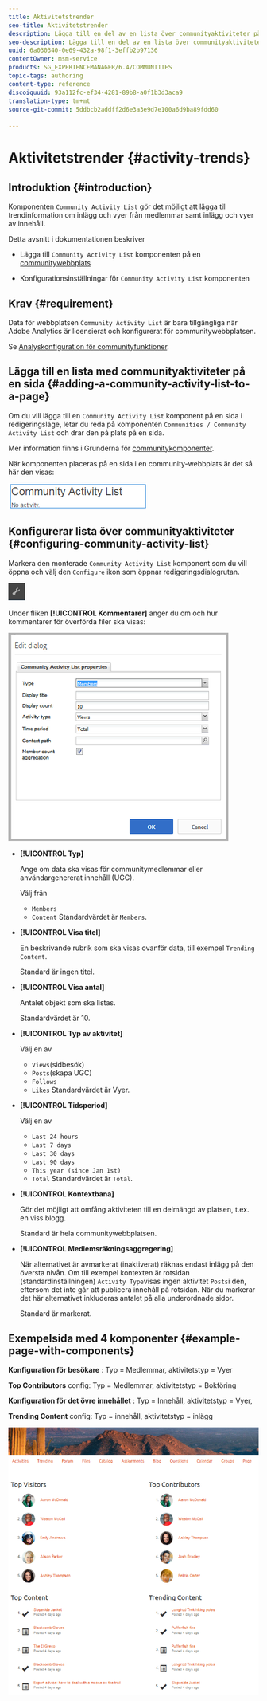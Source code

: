 ```yaml
---
title: Aktivitetstrender
seo-title: Aktivitetstrender
description: Lägga till en del av en lista över communityaktiviteter på en sida
seo-description: Lägga till en del av en lista över communityaktiviteter på en sida
uuid: 6a030340-0e69-432a-98f1-3effb2b97136
contentOwner: msm-service
products: SG_EXPERIENCEMANAGER/6.4/COMMUNITIES
topic-tags: authoring
content-type: reference
discoiquuid: 93a112fc-ef34-4281-89b8-a0f1b3d3aca9
translation-type: tm+mt
source-git-commit: 5ddbcb2addff2d6e3a3e9d7e100a6d9ba89fdd60

---
```



# Aktivitetstrender {#activity-trends}

## Introduktion {#introduction}

Komponenten `Community Activity List` gör det möjligt att lägga till trendinformation om inlägg och vyer från medlemmar samt inlägg och vyer av innehåll.

Detta avsnitt i dokumentationen beskriver

* Lägga till `Community Activity List` komponenten på en [communitywebbplats](overview.md#community-sites)

* Konfigurationsinställningar för `Community Activity List` komponenten

## Krav {#requirement}

Data för webbplatsen `Community Activity List` är bara tillgängliga när Adobe Analytics är licensierat och konfigurerat för communitywebbplatsen.

Se [Analyskonfiguration för communityfunktioner](analytics.md).

## Lägga till en lista med communityaktiviteter på en sida {#adding-a-community-activity-list-to-a-page}

Om du vill lägga till en `Community Activity List` komponent på en sida i redigeringsläge, letar du reda på komponenten `Communities / Community Activity List` och drar den på plats på en sida.

Mer information finns i Grunderna för [communitykomponenter](basics.md).

När komponenten placeras på en sida i en community-webbplats är det så här den visas:

![chlimage_1-227](assets/chlimage_1-227.png)

## Konfigurerar lista över communityaktiviteter {#configuring-community-activity-list}

Markera den monterade `Community Activity List` komponent som du vill öppna och välj den `Configure` ikon som öppnar redigeringsdialogrutan.

![chlimage_1-228](assets/chlimage_1-228.png)

Under fliken **[!UICONTROL Kommentarer]** anger du om och hur kommentarer för överförda filer ska visas:

![chlimage_1-229](assets/chlimage_1-229.png)

* **[!UICONTROL Typ]**

   Ange om data ska visas för communitymedlemmar eller användargenererat innehåll (UGC).

   Välj från
   * `Members`
   * `Content`
   Standardvärdet är `Members`.

* **[!UICONTROL Visa titel]**

   En beskrivande rubrik som ska visas ovanför data, till exempel `Trending Content`.

   Standard är ingen titel.

* **[!UICONTROL Visa antal]**

   Antalet objekt som ska listas.

   Standardvärdet är 10.

* **[!UICONTROL Typ av aktivitet]**

   Välj en av
   * `Views`(sidbesök)
   * `Posts`(skapa UGC)
   * `Follows`
   * `Likes`
   Standardvärdet är Vyer.

* **[!UICONTROL Tidsperiod]**

   Välj en av
   * `Last 24 hours`
   * `Last 7 days`
   * `Last 30 days`
   * `Last 90 days`
   * `This year (since Jan 1st)`
   * `Total`
   Standardvärdet är `Total`.

* **[!UICONTROL Kontextbana]**

   Gör det möjligt att omfång aktiviteten till en delmängd av platsen, t.ex. en viss blogg.

   Standard är hela communitywebbplatsen.

* **[!UICONTROL Medlemsräkningsaggregering]**

   När alternativet är avmarkerat (inaktiverat) räknas endast inlägg på den översta nivån. Om till exempel kontexten är rotsidan (standardinställningen) `Activity Type`visas ingen aktivitet `Posts`i den, eftersom det inte går att publicera innehåll på rotsidan. När du markerar det här alternativet inkluderas antalet på alla underordnade sidor.

   Standard är markerat.

## Exempelsida med 4 komponenter {#example-page-with-components}

**Konfiguration för besökare** : Typ = Medlemmar, aktivitetstyp = Vyer

**Top Contributors** config: Typ = Medlemmar, aktivitetstyp = Bokföring

**Konfiguration för det övre innehållet** : Typ = Innehåll, aktivitetstyp = Vyer,

**Trending Content** config: Typ = innehåll, aktivitetstyp = inlägg

![chlimage_1-230](assets/chlimage_1-230.png)
